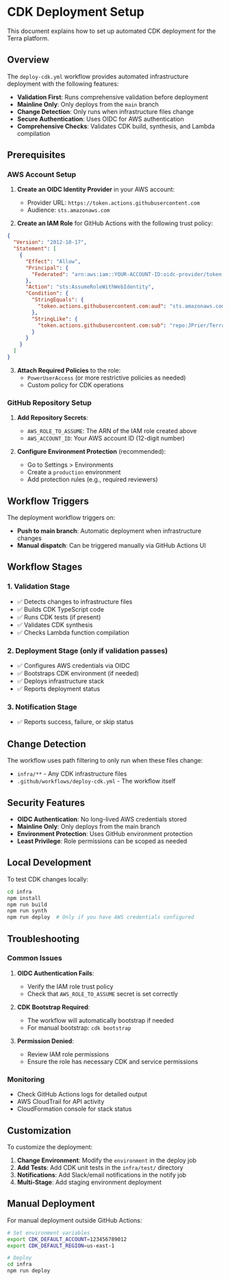 # CDK Deployment Setup

This document explains how to set up automated CDK deployment for the Terra platform.

## Overview

The `deploy-cdk.yml` workflow provides automated infrastructure deployment with the following features:

- **Validation First**: Runs comprehensive validation before deployment
- **Mainline Only**: Only deploys from the `main` branch
- **Change Detection**: Only runs when infrastructure files change
- **Secure Authentication**: Uses OIDC for AWS authentication
- **Comprehensive Checks**: Validates CDK build, synthesis, and Lambda compilation

## Prerequisites

### AWS Account Setup

1. **Create an OIDC Identity Provider** in your AWS account:
   - Provider URL: `https://token.actions.githubusercontent.com`
   - Audience: `sts.amazonaws.com`

2. **Create an IAM Role** for GitHub Actions with the following trust policy:

```json
{
  "Version": "2012-10-17",
  "Statement": [
    {
      "Effect": "Allow",
      "Principal": {
        "Federated": "arn:aws:iam::YOUR-ACCOUNT-ID:oidc-provider/token.actions.githubusercontent.com"
      },
      "Action": "sts:AssumeRoleWithWebIdentity",
      "Condition": {
        "StringEquals": {
          "token.actions.githubusercontent.com:aud": "sts.amazonaws.com"
        },
        "StringLike": {
          "token.actions.githubusercontent.com:sub": "repo:JPrier/Terra:ref:refs/heads/main"
        }
      }
    }
  ]
}
```

3. **Attach Required Policies** to the role:
   - `PowerUserAccess` (or more restrictive policies as needed)
   - Custom policy for CDK operations

### GitHub Repository Setup

1. **Add Repository Secrets**:
   - `AWS_ROLE_TO_ASSUME`: The ARN of the IAM role created above
   - `AWS_ACCOUNT_ID`: Your AWS account ID (12-digit number)

2. **Configure Environment Protection** (recommended):
   - Go to Settings > Environments
   - Create a `production` environment
   - Add protection rules (e.g., required reviewers)

## Workflow Triggers

The deployment workflow triggers on:

- **Push to main branch**: Automatic deployment when infrastructure changes
- **Manual dispatch**: Can be triggered manually via GitHub Actions UI

## Workflow Stages

### 1. Validation Stage
- ✅ Detects changes to infrastructure files
- ✅ Builds CDK TypeScript code
- ✅ Runs CDK tests (if present)
- ✅ Validates CDK synthesis
- ✅ Checks Lambda function compilation

### 2. Deployment Stage (only if validation passes)
- ✅ Configures AWS credentials via OIDC
- ✅ Bootstraps CDK environment (if needed)
- ✅ Deploys infrastructure stack
- ✅ Reports deployment status

### 3. Notification Stage
- ✅ Reports success, failure, or skip status

## Change Detection

The workflow uses path filtering to only run when these files change:
- `infra/**` - Any CDK infrastructure files
- `.github/workflows/deploy-cdk.yml` - The workflow itself

## Security Features

- **OIDC Authentication**: No long-lived AWS credentials stored
- **Mainline Only**: Only deploys from the main branch
- **Environment Protection**: Uses GitHub environment protection
- **Least Privilege**: Role permissions can be scoped as needed

## Local Development

To test CDK changes locally:

```bash
cd infra
npm install
npm run build
npm run synth
npm run deploy  # Only if you have AWS credentials configured
```

## Troubleshooting

### Common Issues

1. **OIDC Authentication Fails**:
   - Verify the IAM role trust policy
   - Check that `AWS_ROLE_TO_ASSUME` secret is set correctly

2. **CDK Bootstrap Required**:
   - The workflow will automatically bootstrap if needed
   - For manual bootstrap: `cdk bootstrap`

3. **Permission Denied**:
   - Review IAM role permissions
   - Ensure the role has necessary CDK and service permissions

### Monitoring

- Check GitHub Actions logs for detailed output
- AWS CloudTrail for API activity
- CloudFormation console for stack status

## Customization

To customize the deployment:

1. **Change Environment**: Modify the `environment` in the deploy job
2. **Add Tests**: Add CDK unit tests in the `infra/test/` directory
3. **Notifications**: Add Slack/email notifications in the notify job
4. **Multi-Stage**: Add staging environment deployment

## Manual Deployment

For manual deployment outside GitHub Actions:

```bash
# Set environment variables
export CDK_DEFAULT_ACCOUNT=123456789012
export CDK_DEFAULT_REGION=us-east-1

# Deploy
cd infra
npm run deploy
```